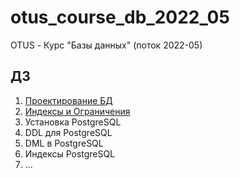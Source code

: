 # otus_course_db_2022_05
OTUS - Курс "Базы данных" (поток 2022-05)

## ДЗ
1. [Проектирование БД](https://github.com/RoIVIan-V/otus_course_db_2022_05/blob/main/01/index.md)
2. [Индексы и Ограничения](https://github.com/RoIVIan-V/otus_course_db_2022_05/blob/main/02/index.md)
3. Установка PostgreSQL
4. DDL для PostgreSQL
5. DML в PostgreSQL
6. Индексы PostgreSQL
7. ...
